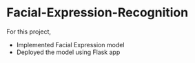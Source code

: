 # Facial-Expression-Recognition
For this project, 
- Implemented Facial Expression model
- Deployed the model using Flask app
